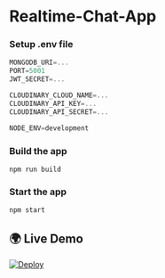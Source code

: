 # Realtime-Chat-App

### Setup .env file

```js
MONGODB_URI=...
PORT=5001
JWT_SECRET=...

CLOUDINARY_CLOUD_NAME=...
CLOUDINARY_API_KEY=...
CLOUDINARY_API_SECRET=...

NODE_ENV=development
```

### Build the app

```shell
npm run build
```

### Start the app

```shell
npm start
```

## 🌍 Live Demo  
[![Deploy](https://img.shields.io/static/v1?label=LIVE&message=Click%20Here&color=brightgreen&style=for-the-badge)](https://realtime-chat-app-oc6p.onrender.com)
